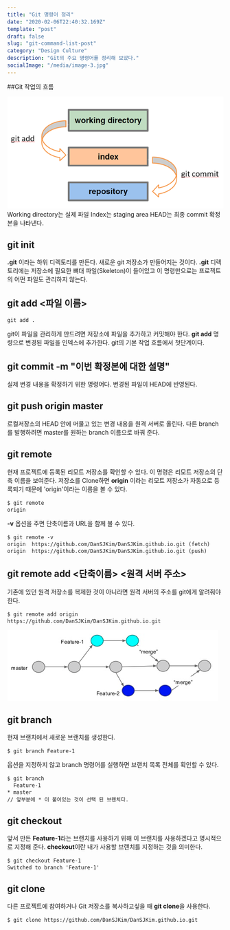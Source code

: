 ```yaml
---
title: "Git 명령어 정리"
date: "2020-02-06T22:40:32.169Z"
template: "post"
draft: false
slug: "git-command-list-post"
category: "Design Culture"
description: "Git의 주요 명령어를 정리해 보았다."
socialImage: "/media/image-3.jpg"
---
```


<!-- ![test8](/media/image-3.jpg) -->

##Git 작업의 흐름

![gitflow](/media/gitflow.png)
Working directory는 실제 파일
Index는 staging area
HEAD는 최종 commit 확정본을 나타낸다.


## git init
**.git** 이라는 하위 디렉토리를 만든다. 새로운 git 저장소가 만들어지는 것이다.
**.git** 디렉토리에는 저장소에 필요한 뼈대 파일(Skeleton)이 들어있고 이 명령만으로는 프로젝트의 어떤 파일도 관리하지 않는다.
## git add <파일 이름>
```
git add .
```
git이 파일을 관리하게 만드려면 저장소에 파일을 추가하고 커밋해야 한다. **git add** 명령으로 변경된 파일을 인덱스에 추가한다.
git의 기본 작업 흐름에서 첫단계이다.
## git commit -m "이번 확정본에 대한 설명"
실제 변경 내용을 확정하기 위한 명령어다. 변경된 파일이 HEAD에 반영된다.
## git push origin master
로컬저장소의 HEAD 안에 머물고 있는 변경 내용을 원격 서버로 올린다. 다른 branch를 발행하려면 master를 원하는 branch 이름으로 바꿔 준다.
## git remote
현재 프로젝트에 등록된 리모트 저장소를 확인할 수 있다. 이 명령은 리모트 저장소의 단축 이름을 보여준다.
저장소를 Clone하면 **origin** 이라는 리모트 저장소가 자동으로 등록되기 때문에 'origin'이라는 이름을 볼 수 있다.
```
$ git remote
origin
```
**-v** 옵션을 주면 단축이름과 URL을 함께 볼 수 있다.
```
$ git remote -v
origin	https://github.com/DanSJKim/DanSJKim.github.io.git (fetch)
origin	https://github.com/DanSJKim/DanSJKim.github.io.git (push)
```

## git remote add <단축이름> <원격 서버 주소>
기존에 있던 원격 저장소를 복제한 것이 아니라면 원격 서버의 주소를 git에게 알려줘야 한다.
```
$ git remote add origin https://github.com/DanSJKim/DanSJKim.github.io.git
```

![branch](/media/branch.png)
## git branch <branchname>
현재 브랜치에서 새로운 브랜치를 생성한다.
```
$ git branch Feature-1
```
옵션을 지정하지 않고 branch 명령어를 실행하면 브랜치 목록 전체를 확인할 수 있다.
```
$ git branch
  Feature-1
* master
// 앞부분에 * 이 붙어있는 것이 선택 된 브랜치다.
```

## git checkout <branchname>
앞서 만든 **Feature-1**라는 브랜치를 사용하기 위해 이 브랜치를 사용하겠다고 명시적으로 지정해 준다.
**checkout**이란 내가 사용할 브랜치를 지정하는 것을 의미한다.
```
$ git checkout Feature-1
Switched to branch 'Feature-1'
```

## git clone
다른 프로젝트에 참여하거나 Git 저장소를 복사하고싶을 때 **git clone**을 사용한다.
```
$ git clone https://github.com/DanSJKim/DanSJKim.github.io.git
```
